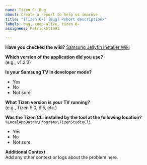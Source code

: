 ```yaml
---
name: Tizen 6- Bug
about: Create a report to help us improve
title: "[Tizen 6-] [Bug] <short description>"
labels: bug, keep-alive, tizen 6-
assignees: PatrickSt1991

---
```


**Have you checked the wiki?**
[Samsung Jellyfin Installer Wiki](https://github.com/PatrickSt1991/Samsung-Jellyfin-Installer/wiki)

**Which version of the application did you use?**  
(e.g., v1.2.3)

**Is your Samsung TV in developer mode?**  
- Yes  
- No  
- Not sure

**What Tizen version is your TV running?**  
(e.g., Tizen 5.0, 6.5, etc.)

**Was the Tizen CLI installed by the tool at the following location?**  
`%LocalAppData%\Programs\TizenStudioCli`  
- Yes  
- No  
- Not sure

**Additional Context**  
Add any other context or logs about the problem here.
